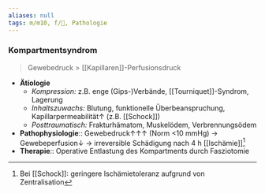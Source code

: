 ```yaml
---
aliases: null
tags: m/m10, f/🦴, Pathologie
---
```

### Kompartmentsyndrom
> Gewebedruck > [[Kapillaren]]-Perfusionsdruck
- **Ätiologie**
    - *Kompression:* z.B. enge (Gips-)Verbände, [[Tourniquet]]-Syndrom, Lagerung
    - *Inhaltszuwachs:* Blutung, funktionelle Überbeanspruchung, Kapillarpermeabilität↑ (z.B. [[Schock]])
	- *Posttraumatisch:* Frakturhämatom, Muskelödem, Verbrennungsödem
- **Pathophysiologie**:: Gewebedruck↑↑↑ (Norm <10 mmHg) → Gewebeperfusion↓ → irreversible Schädigung nach 4 h [[Ischämie]][^1] 
- **Therapie**:: Operative Entlastung des Kompartments durch Fasziotomie


[^1]: Bei [[Schock]]: geringere Ischämietoleranz aufgrund von Zentralisation
